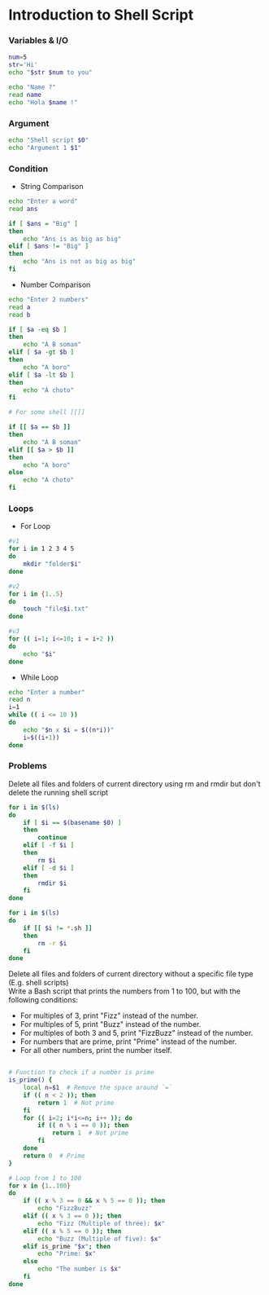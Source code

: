 
# Introduction to Shell Script

### Variables & I/O

```bash
num=5
str='Hi'
echo "$str $num to you"

echo "Name ?"
read name
echo "Hola $name !"
```

### Argument

```bash
echo "Shell script $0"
echo "Argument 1 $1"
```

### Condition

- String Comparison

```bash
echo "Enter a word"
read ans

if [ $ans = "Big" ]
then
    echo "Ans is as big as big"
elif [ $ans != "Big" ]
then
    echo "Ans is not as big as big"
fi
```

- Number Comparison

```bash
echo "Enter 2 numbers"
read a
read b

if [ $a -eq $b ]
then
    echo "A B soman"
elif [ $a -gt $b ]
then
    echo "A boro"
elif [ $a -lt $b ]
then
    echo "A choto"
fi

# For some shell [[]]

if [[ $a == $b ]]
then
    echo "A B soman"
elif [[ $a > $b ]]
then
    echo "A boro"
else
    echo "A choto"
fi
```

### Loops

- For Loop

```bash
#v1
for i in 1 2 3 4 5
do
    mkdir "folder$i"
done

#v2
for i in {1..5}
do
    touch "file$i.txt"
done

#v3
for (( i=1; i<=10; i = i+2 ))
do
    echo "$i"
done
```

- While Loop

```bash
echo "Enter a number"
read n
i=1
while (( i <= 10 ))
do
    echo "$n x $i = $((n*i))"
    i=$((i+1))
done
```

### Problems


   <summary>Delete all files and folders of current directory using rm and rmdir but don't delete the running shell script</summary>

```bash
for i in $(ls)
do
    if [ $i == $(basename $0) ]
    then
        continue
    elif [ -f $i ]
    then
        rm $i
    elif [ -d $i ]
    then
        rmdir $i
    fi
done
```



```bash
for i in $(ls)
do
    if [[ $i != *.sh ]]
    then
        rm -r $i
    fi
done
```



   <summary>Delete all files and folders of current directory without a specific file type (E.g. shell scripts) </summary>



   <summary>
      Write a Bash script that prints the numbers from 1 to 100, but with the following conditions:

 <ul>
      <li>For multiples of 3, print "Fizz" instead of the number.</li>
      <li>For multiples of 5, print "Buzz" instead of the number.</li>
      <li>For multiples of both 3 and 5, print "FizzBuzz" instead of the number.</li>
      <li>For numbers that are prime, print "Prime" instead of the number.</li>
      <li>For all other numbers, print the number itself.</li>
   </ul>
</summary>


```bash

# Function to check if a number is prime
is_prime() {
    local n=$1  # Remove the space around `=`
    if (( n < 2 )); then
        return 1  # Not prime
    fi
    for (( i=2; i*i<=n; i++ )); do
        if (( n % i == 0 )); then
            return 1  # Not prime
        fi
    done
    return 0  # Prime
}

# Loop from 1 to 100
for x in {1..100}
do
    if (( x % 3 == 0 && x % 5 == 0 )); then
        echo "FizzBuzz"
    elif (( x % 3 == 0 )); then
        echo "Fizz (Multiple of three): $x"
    elif (( x % 5 == 0 )); then
        echo "Buzz (Multiple of five): $x"
    elif is_prime "$x"; then
        echo "Prime: $x"
    else
        echo "The number is $x"
    fi  
done
```

  
